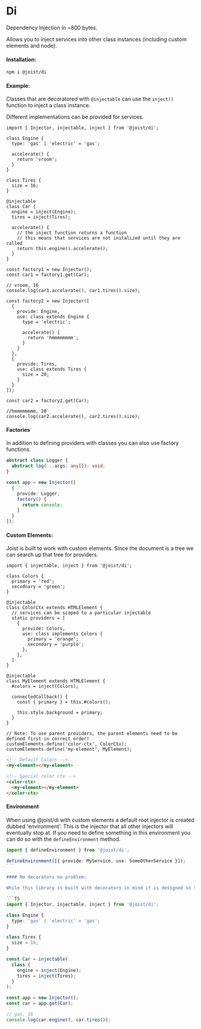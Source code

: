 # Di

Dependency Injection in ~800 bytes.

Allows you to inject services into other class instances (including custom elements and node).

#### Installation:

```BASH
npm i @joist/di
```

#### Example:

Classes that are decoratored with `@injectable` can use the `inject()` function to inject a class instance.

Different implementations can be provided for services.

```TS
import { Injector, injectable, inject } from '@joist/di';

class Engine {
  type: 'gas' | 'electric' = 'gas';

  accelerate() {
    return 'vroom';
  }
}

class Tires {
  size = 16;
}

@injectable
class Car {
  engine = inject(Engine);
  tires = inject(Tires);

  accelerate() {
    // the inject function returns a function
    // this means that services are not initalized until they are called
    return this.engine().accelerate();
  }
}

const factory1 = new Injector();
const car1 = factory1.get(Car);

// vroom, 16
console.log(car1.accelerate(), car1.tires().size);

const factory2 = new Injector([
  {
    provide: Engine,
    use: class extends Engine {
      type = 'electric';

      accelerate() {
        return 'hmmmmmmmm';
      }
    }
  },
  {
    provide: Tires,
    use: class extends Tires {
      size = 20;
    }
  }
]);

const car2 = factory2.get(Car);

//hmmmmmmmm, 20
console.log(car2.accelerate(), car2.tires().size);
```

#### Factories

In addition to defining providers with classes you can also use factory functions.

```ts
abstract class Logger {
  abstract log(...args: any[]): void;
}

const app = new Injector([
  {
    provide: Logger,
    factory() {
      return console;
    }
  }
]);
```

#### Custom Elements:

Joist is built to work with custom elements. Since the document is a tree we can search up that tree for providers.

```TS
import { injectable, inject } from '@joist/di';

class Colors {
  primary = 'red';
  secodnary = 'green';
}

@injectable
class ColorCtx extends HTMLElement {
  // services can be scoped to a particular injectable
  static providers = [
    {
      provide: Colors,
      use: class implements Colors {
        primary = 'orange';
        secondary = 'purple';
      },
    },
  ]
}

@injectable
class MyElement extends HTMLElement {
  #colors = inject(Colors);

  connectedCallback() {
    const { primary } = this.#colors();

    this.style.background = primary;
  }
}

// Note: To use parent providers, the parent elements need to be defined first in correct order!
customElements.define('color-ctx', ColorCtx);
customElements.define('my-element', MyElement);
```

```HTML
<!-- Default Colors -->
<my-element></my-element>

<!-- Special color ctx -->
<color-ctx>
  <my-element></my-element>
</color-ctx>
```

#### Environment

When using @joist/di with custom elements a default root injector is created dubbed 'environment'. This is the injector that all other injectors will eventually stop at.
If you need to define something in this environment you can do so with the `defineEnvironment` method.

````ts
import { defineEnvironment } from '@joist/di';

defineEnvironment([{ provide: MyService, use: SomeOtherService }]);
```

#### No decorators no problem:

While this library is built with decorators in mind it is designed so that it can be used without them.

```TS
import { Injector, injectable, inject } from '@joist/di';

class Engine {
  type: 'gas' | 'electric' = 'gas';
}

class Tires {
  size = 16;
}

const Car = injectable(
  class {
    engine = inject(Engine);
    tires = inject(Tires);
  }
);

const app = new Injector();
const car = app.get(Car);

// gas, 16
console.log(car.engine(), car.tires());
````
